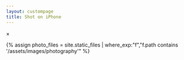```yaml
---
layout: custompage
title: Shot on iPhone
---
```


<div class="photography-container">
  <div id="photography-gallery" class="photography-gallery">
    <!-- Photos will be loaded dynamically -->
  </div>
</div>

<div id="photo-modal" class="photo-modal">
  <span class="close-modal">&times;</span>
  <img class="modal-content" id="modal-img">

  <div id="modal-caption">
    <p id="modal-date"></p>
    <p id="modal-location"></p>
  </div>
</div>
<!-- <script>
  // Sample photo data - will be replaced with actual photos later
  const samplePhotos = [
    { 
      url: '{{ site.url }}/assets/images/cocktail-party-1.jpg',
      date: 'December 1, 2023',
      location: 'Boston, MA'
    },
    { 
      url: '{{ site.url }}/assets/images/cocktail-party-2.jpg',
      date: 'December 1, 2023',
      location: 'Boston, MA'
    },
    { 
      url: '{{ site.url }}/assets/images/game-night-1.jpeg',
      date: 'January 1, 2025',
      location: 'Cambridge, MA'
    },
    { 
      url: '{{ site.url }}/assets/images/game-night-2.jpeg',
      date: 'January 1, 2025',
      location: 'Cambridge, MA'
    }
    // More photos will be added later
  ];
</script> -->
{% assign photo_files = site.static_files | where_exp:"f","f.path contains '/assets/images/photography'" %}
<script>
  const photos = [
  {% for f in photo_files %}
    {% assign meta = site.data.photos[f.name] %}
    {
        url: "{{ site.url }}{{ f.path }}",  // url: "{{ f.path | relative_url }}",
        date: "{{ meta.date }}",       // you can fill these in manually or via a data file
        location: "{{ meta.location }}"
    }{% unless forloop.last %},{% endunless %}
  {% endfor %}
  ];
</script>

<script src="{{ site.url }}/assets/js/photography.js"></script>
